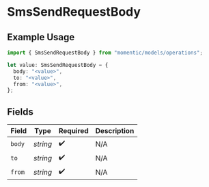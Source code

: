 # SmsSendRequestBody

## Example Usage

```typescript
import { SmsSendRequestBody } from "momentic/models/operations";

let value: SmsSendRequestBody = {
  body: "<value>",
  to: "<value>",
  from: "<value>",
};
```

## Fields

| Field              | Type               | Required           | Description        |
| ------------------ | ------------------ | ------------------ | ------------------ |
| `body`             | *string*           | :heavy_check_mark: | N/A                |
| `to`               | *string*           | :heavy_check_mark: | N/A                |
| `from`             | *string*           | :heavy_check_mark: | N/A                |